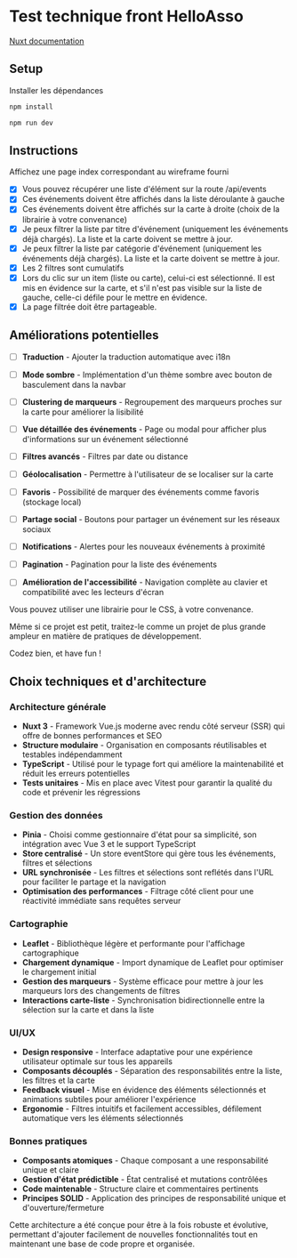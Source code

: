 # Test technique front HelloAsso

[Nuxt documentation](https://nuxt.com/docs/getting-started/introduction)

## Setup

Installer les dépendances

```bash
npm install
```

```bash
npm run dev
```

## Instructions

Affichez une page index correspondant au wireframe fourni

- [x] Vous pouvez récupérer une liste d'élément sur la route /api/events
- [x] Ces événements doivent être affichés dans la liste déroulante à gauche
- [x] Ces événements doivent être affichés sur la carte à droite (choix de la librairie à votre convenance)
- [x] Je peux filtrer la liste par titre d'événement (uniquement les événements déjà chargés). La liste et la carte doivent se mettre à jour.
- [x] Je peux filtrer la liste par catégorie d'événement (uniquement les événements déjà chargés). La liste et la carte doivent se mettre à jour.
- [x] Les 2 filtres sont cumulatifs
- [x] Lors du clic sur un item (liste ou carte), celui-ci est sélectionné. Il est mis en évidence sur la carte, et s'il n'est pas visible sur la liste de gauche, celle-ci défile pour le mettre en évidence.
- [x] La page filtrée doit être partageable.

## Améliorations potentielles

- [ ] **Traduction** - Ajouter la traduction automatique avec i18n
- [ ] **Mode sombre** - Implémentation d'un thème sombre avec bouton de basculement dans la navbar
- [ ] **Clustering de marqueurs** - Regroupement des marqueurs proches sur la carte pour améliorer la lisibilité
- [ ] **Vue détaillée des événements** - Page ou modal pour afficher plus d'informations sur un événement sélectionné
- [ ] **Filtres avancés** - Filtres par date ou distance
- [ ] **Géolocalisation** - Permettre à l'utilisateur de se localiser sur la carte
- [ ] **Favoris** - Possibilité de marquer des événements comme favoris (stockage local)
- [ ] **Partage social** - Boutons pour partager un événement sur les réseaux sociaux
- [ ] **Notifications** - Alertes pour les nouveaux événements à proximité
- [ ] **Pagination** - Pagination pour la liste des événements
- [ ] **Amélioration de l'accessibilité** - Navigation complète au clavier et compatibilité avec les lecteurs d'écran


Vous pouvez utiliser une librairie pour le CSS, à votre convenance.

Même si ce projet est petit, traitez-le comme un projet de plus grande ampleur en matière de pratiques de développement.

Codez bien, et have fun !

## Choix techniques et d'architecture

### Architecture générale
- **Nuxt 3** - Framework Vue.js moderne avec rendu côté serveur (SSR) qui offre de bonnes performances et SEO
- **Structure modulaire** - Organisation en composants réutilisables et testables indépendamment
- **TypeScript** - Utilisé pour le typage fort qui améliore la maintenabilité et réduit les erreurs potentielles
- **Tests unitaires** - Mis en place avec Vitest pour garantir la qualité du code et prévenir les régressions

### Gestion des données
- **Pinia** - Choisi comme gestionnaire d'état pour sa simplicité, son intégration avec Vue 3 et le support TypeScript
- **Store centralisé** - Un store eventStore qui gère tous les événements, filtres et sélections
- **URL synchronisée** - Les filtres et sélections sont reflétés dans l'URL pour faciliter le partage et la navigation
- **Optimisation des performances** - Filtrage côté client pour une réactivité immédiate sans requêtes serveur

### Cartographie
- **Leaflet** - Bibliothèque légère et performante pour l'affichage cartographique
- **Chargement dynamique** - Import dynamique de Leaflet pour optimiser le chargement initial
- **Gestion des marqueurs** - Système efficace pour mettre à jour les marqueurs lors des changements de filtres
- **Interactions carte-liste** - Synchronisation bidirectionnelle entre la sélection sur la carte et dans la liste

### UI/UX
- **Design responsive** - Interface adaptative pour une expérience utilisateur optimale sur tous les appareils
- **Composants découplés** - Séparation des responsabilités entre la liste, les filtres et la carte
- **Feedback visuel** - Mise en évidence des éléments sélectionnés et animations subtiles pour améliorer l'expérience
- **Ergonomie** - Filtres intuitifs et facilement accessibles, défilement automatique vers les éléments sélectionnés

### Bonnes pratiques
- **Composants atomiques** - Chaque composant a une responsabilité unique et claire
- **Gestion d'état prédictible** - État centralisé et mutations contrôlées
- **Code maintenable** - Structure claire et commentaires pertinents
- **Principes SOLID** - Application des principes de responsabilité unique et d'ouverture/fermeture

Cette architecture a été conçue pour être à la fois robuste et évolutive, permettant d'ajouter facilement de nouvelles fonctionnalités tout en maintenant une base de code propre et organisée.

